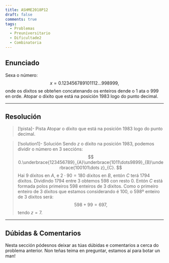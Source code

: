 ```yaml
---
title: ASHME2018P12
draft: false
comments: true
tags:
  - Problemas
  - Preuniversitario
  - Dificultade2
  - Combinatoria
---
```


## Enunciado

Sexa o número:
$$
    x = 0.123456789101112\dots998999,
$$
onde os díxitos se obteñen concatenando os enteiros dende o $1$ ata o $999$ en orde. Atopar o díxito que está na posición $1983$ logo do punto decimal.

---

## Resolución

> [!pista]- Pista
> Atopar o díxito que está na posición 1983 logo do punto decimal.

> [!solution1]- Solución
> Sendo $z$ o díxito na posición 1983, podemos dividir o número en 3 seccións:
> $$
>   0.\underbrace{123456789}_{A}\underbrace{1011\dots9899}_{B}\underbrace{100101\dots z}_{C}.
> $$
> Hai 9 díxitos en $A$, e $2 \cdot 90 = 180$ díxitos en $B$, entón $C$ terá 1794 díxitos. Dividindo 1794 entre 3 obtemos 598 con resto 0. Entón $C$ está formada polos primeiros 598 enteiros de 3 díxitos. Como o primeiro enteiro de 3 díxitos que estamos considerando é 100, o 598º enteiro de 3 díxitos será:
> $$
>   598 + 99 = 697,
> $$
> tendo $z = 7$.



---

## Dúbidas & Comentarios
Nesta sección pódesnos deixar as túas dúbidas e comentarios a cerca do problema anterior. Non teñas teima en preguntar, estamos aí para botar un man!
